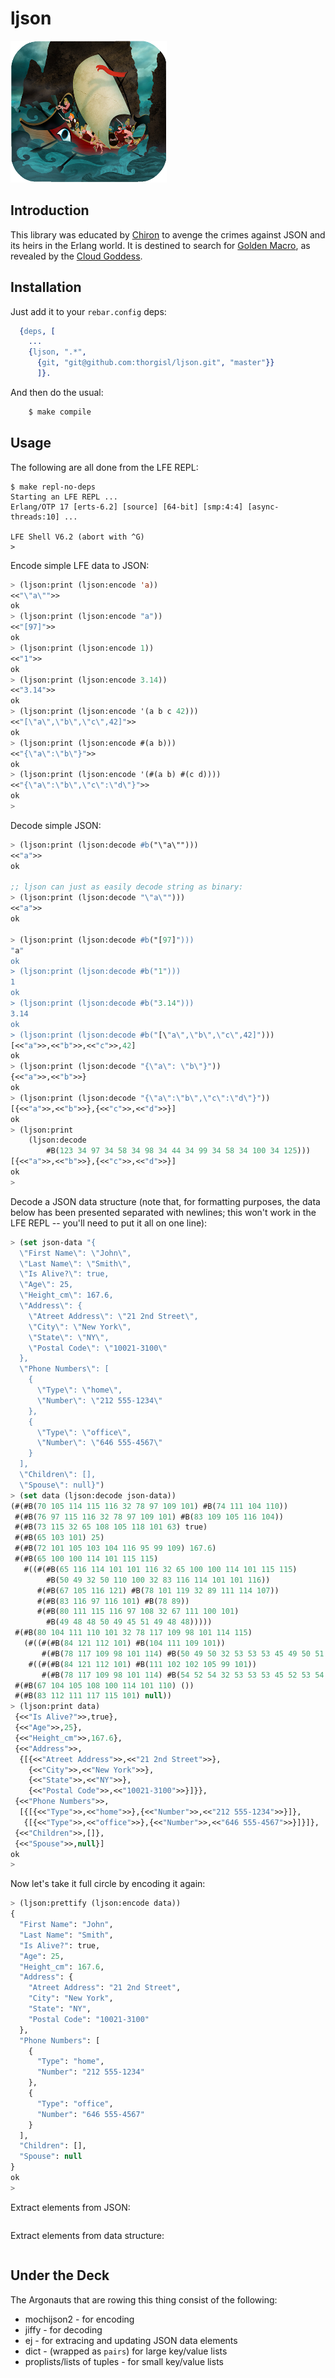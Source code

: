 # ljson

<a href="http://dropr.com/coenhamelink/15218/jason_and_the_argonauts/+?p=97582"><img src="resources/images/jason-argonauts-small.png" /></a>

## Introduction

This library was educated by
[Chiron](http://en.wikipedia.org/wiki/Chiron#Students)
to avenge the crimes against JSON and its heirs in the Erlang world. It is
destined to search for
[Golden Macro](http://en.wikipedia.org/wiki/Golden_Fleece), as
revealed by the
[Cloud Goddess](http://en.wikipedia.org/wiki/Nephele).


## Installation

Just add it to your ``rebar.config`` deps:

```erlang
  {deps, [
    ...
    {ljson, ".*",
      {git, "git@github.com:thorgisl/ljson.git", "master"}}
      ]}.
```

And then do the usual:

```bash
    $ make compile
```


## Usage

The following are all done from the LFE REPL:

```
$ make repl-no-deps
Starting an LFE REPL ...
Erlang/OTP 17 [erts-6.2] [source] [64-bit] [smp:4:4] [async-threads:10] ...

LFE Shell V6.2 (abort with ^G)
>
```

Encode simple LFE data to JSON:

```cl
> (ljson:print (ljson:encode 'a))
<<"\"a\"">>
ok
> (ljson:print (ljson:encode "a"))
<<"[97]">>
ok
> (ljson:print (ljson:encode 1))
<<"1">>
ok
> (ljson:print (ljson:encode 3.14))
<<"3.14">>
ok
> (ljson:print (ljson:encode '(a b c 42)))
<<"[\"a\",\"b\",\"c\",42]">>
ok
> (ljson:print (ljson:encode #(a b)))
<<"{\"a\":\"b\"}">>
ok
> (ljson:print (ljson:encode '(#(a b) #(c d))))
<<"{\"a\":\"b\",\"c\":\"d\"}">>
ok
>
```

Decode simple JSON:

```cl
> (ljson:print (ljson:decode #b("\"a\"")))
<<"a">>
ok

;; ljson can just as easily decode string as binary:
> (ljson:print (ljson:decode "\"a\"")))
<<"a">>
ok

> (ljson:print (ljson:decode #b("[97]")))
"a"
ok
> (ljson:print (ljson:decode #b("1")))
1
ok
> (ljson:print (ljson:decode #b("3.14")))
3.14
ok
> (ljson:print (ljson:decode #b("[\"a\",\"b\",\"c\",42]")))
[<<"a">>,<<"b">>,<<"c">>,42]
ok
> (ljson:print (ljson:decode "{\"a\": \"b\"}"))
{<<"a">>,<<"b">>}
ok
> (ljson:print (ljson:decode "{\"a\":\"b\",\"c\":\"d\"}"))
[{<<"a">>,<<"b">>},{<<"c">>,<<"d">>}]
ok
> (ljson:print
    (ljson:decode
	    #B(123 34 97 34 58 34 98 34 44 34 99 34 58 34 100 34 125)))
[{<<"a">>,<<"b">>},{<<"c">>,<<"d">>}]
ok
>
```

Decode a JSON data structure (note that, for formatting purposes, the data
below has been presented separated with newlines; this won't work in the
LFE REPL -- you'll need to put it all on one line):

```cl
> (set json-data "{
  \"First Name\": \"John\",
  \"Last Name\": \"Smith\",
  \"Is Alive?\": true,
  \"Age\": 25,
  \"Height_cm\": 167.6,
  \"Address\": {
    \"Atreet Address\": \"21 2nd Street\",
    \"City\": \"New York\",
    \"State\": \"NY\",
    \"Postal Code\": \"10021-3100\"
  },
  \"Phone Numbers\": [
    {
      \"Type\": \"home\",
      \"Number\": \"212 555-1234\"
    },
    {
      \"Type\": \"office\",
      \"Number\": \"646 555-4567\"
    }
  ],
  \"Children\": [],
  \"Spouse\": null}")
> (set data (ljson:decode json-data))
(#(#B(70 105 114 115 116 32 78 97 109 101) #B(74 111 104 110))
 #(#B(76 97 115 116 32 78 97 109 101) #B(83 109 105 116 104))
 #(#B(73 115 32 65 108 105 118 101 63) true)
 #(#B(65 103 101) 25)
 #(#B(72 101 105 103 104 116 95 99 109) 167.6)
 #(#B(65 100 100 114 101 115 115)
   #((#(#B(65 116 114 101 101 116 32 65 100 100 114 101 115 115)
        #B(50 49 32 50 110 100 32 83 116 114 101 101 116))
      #(#B(67 105 116 121) #B(78 101 119 32 89 111 114 107))
      #(#B(83 116 97 116 101) #B(78 89))
      #(#B(80 111 115 116 97 108 32 67 111 100 101)
        #B(49 48 48 50 49 45 51 49 48 48)))))
 #(#B(80 104 111 110 101 32 78 117 109 98 101 114 115)
   (#((#(#B(84 121 112 101) #B(104 111 109 101))
       #(#B(78 117 109 98 101 114) #B(50 49 50 32 53 53 53 45 49 50 51 52))))
    #((#(#B(84 121 112 101) #B(111 102 102 105 99 101))
       #(#B(78 117 109 98 101 114) #B(54 52 54 32 53 53 53 45 52 53 54 55))))))
 #(#B(67 104 105 108 100 114 101 110) ())
 #(#B(83 112 111 117 115 101) null))
> (ljson:print data)
 {<<"Is Alive?">>,true},
 {<<"Age">>,25},
 {<<"Height_cm">>,167.6},
 {<<"Address">>,
  {[{<<"Atreet Address">>,<<"21 2nd Street">>},
    {<<"City">>,<<"New York">>},
    {<<"State">>,<<"NY">>},
    {<<"Postal Code">>,<<"10021-3100">>}]}},
 {<<"Phone Numbers">>,
  [{[{<<"Type">>,<<"home">>},{<<"Number">>,<<"212 555-1234">>}]},
   {[{<<"Type">>,<<"office">>},{<<"Number">>,<<"646 555-4567">>}]}]},
 {<<"Children">>,[]},
 {<<"Spouse">>,null}]
ok
>
```

Now let's take it full circle by encoding it again:

```cl
> (ljson:prettify (ljson:encode data))
{
  "First Name": "John",
  "Last Name": "Smith",
  "Is Alive?": true,
  "Age": 25,
  "Height_cm": 167.6,
  "Address": {
    "Atreet Address": "21 2nd Street",
    "City": "New York",
    "State": "NY",
    "Postal Code": "10021-3100"
  },
  "Phone Numbers": [
    {
      "Type": "home",
      "Number": "212 555-1234"
    },
    {
      "Type": "office",
      "Number": "646 555-4567"
    }
  ],
  "Children": [],
  "Spouse": null
}
ok
>
```

Extract elements from JSON:

```cl

```

Extract elements from data structure:

```cl

```

## Under the Deck

The Argonauts that are rowing this thing consist of the following:

* mochijson2 - for encoding
* jiffy - for decoding
* ej - for extracing and updating JSON data elements
* dict - (wrapped as ``pairs``) for large key/value lists
* proplists/lists of tuples - for small key/value lists


